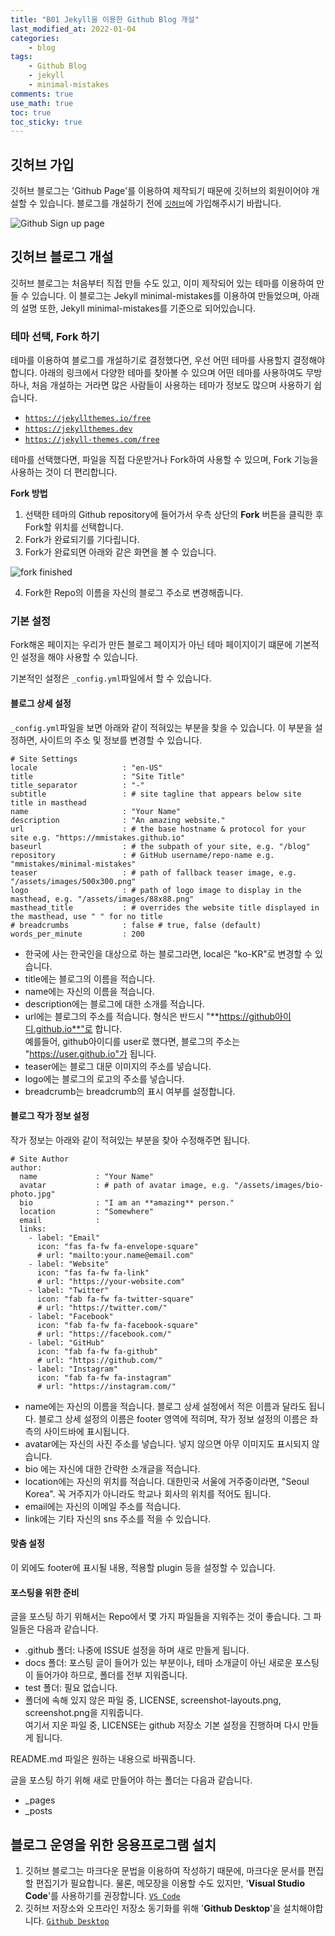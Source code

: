 ```yaml
---
title: "B01 Jekyll을 이용한 Github Blog 개설"
last_modified_at: 2022-01-04
categories:
    - blog
tags:
    - Github Blog
    - jekyll
    - minimal-mistakes
comments: true
use_math: true
toc: true
toc_sticky: true
---
```


## 깃허브 가입

깃허브 블로그는 'Github Page'를 이용하여 제작되기 때문에 깃허브의 회원이어야 개설할 수 있습니다. 블로그를 개설하기 전에 [``깃허브``](github.com)에 가입해주시기 바랍니다.

![Github Sign up page](https://user-images.githubusercontent.com/79562050/148021474-37374c19-81f1-4942-aafe-58fda2ac7bd6.png)

## 깃허브 블로그 개설

깃허브 블로그는 처음부터 직접 만들 수도 있고, 이미 제작되어 있는 테마를 이용하여 만들 수 있습니다. 이 블로그는 Jekyll minimal-mistakes를 이용하여 만들었으며, 아래의 설명 또한, Jekyll minimal-mistakes를 기준으로 되어있습니다.

### 테마 선택, Fork 하기

테마를 이용하여 블로그를 개설하기로 결정했다면, 우선 어떤 테마를 사용할지 결정해야 합니다. 아래의 링크에서 다양한 테마를 찾아볼 수 있으며 어떤 테마를 사용하여도 무방하나, 처음 개설하는 거라면 많은 사람들이 사용하는 테마가 정보도 많으며 사용하기 쉽습니다.

- [``https://jekyllthemes.io/free``](https://jekyllthemes.io/free)
- [``https://jekyllthemes.dev``](https://jekyllthemes.dev)
- [``https://jekyll-themes.com/free``](https://jekyll-themes.com/free)

테마를 선택했다면, 파일을 직접 다운받거나 Fork하여 사용할 수 있으며, Fork 기능을 사용하는 것이 더 편리합니다. 

**Fork 방법**
1. 선택한 테마의 Github repository에 들어가서 우측 상단의 **Fork** 버튼을 클릭한 후 Fork할 위치를 선택합니다.
2. Fork가 완료되기를 기다립니다.
3. Fork가 완료되면 아래와 같은 화면을 볼 수 있습니다.

![fork finished](https://user-images.githubusercontent.com/79562050/148021774-e2882e42-9297-40f2-8f3d-52d1e1a820ad.png)

4. Fork한 Repo의 이름을 자신의 블로그 주소로 변경해줍니다.

### 기본 설정

Fork해온 페이지는 우리가 만든 블로그 페이지가 아닌 테마 페이지이기 떄문에 기본적인 설정을 해야 사용할 수 있습니다.

기본적인 설정은 ``_config.yml``파일에서 할 수 있습니다.

#### 블로그 상세 설정

``_config.yml``파일을 보면 아래와 같이 적혀있는 부분을 찾을 수 있습니다. 이 부분을 설정하면, 사이트의 주소 및 정보를 변경할 수 있습니다.

```
# Site Settings
locale                   : "en-US"
title                    : "Site Title"
title_separator          : "-"
subtitle                 : # site tagline that appears below site title in masthead
name                     : "Your Name"
description              : "An amazing website."
url                      : # the base hostname & protocol for your site e.g. "https://mmistakes.github.io"
baseurl                  : # the subpath of your site, e.g. "/blog"
repository               : # GitHub username/repo-name e.g. "mmistakes/minimal-mistakes"
teaser                   : # path of fallback teaser image, e.g. "/assets/images/500x300.png"
logo                     : # path of logo image to display in the masthead, e.g. "/assets/images/88x88.png"
masthead_title           : # overrides the website title displayed in the masthead, use " " for no title
# breadcrumbs            : false # true, false (default)
words_per_minute         : 200
```

- 한국에 사는 한국인을 대상으로 하는 블로그라면, local은 "ko-KR"로 변경할 수 있습니다.
- title에는 블로그의 이름을 적습니다.
- name에는 자신의 이름을 적습니다.
- description에는 블로그에 대한 소개를 적습니다.
- url에는 블로그의 주소를 적습니다. 형식은 반드시 "**https://github아이디.github.io**"로 합니다.\
예를들어, github아이디를 user로 했다면, 블로그의 주소는 "https://user.github.io"가 됩니다.
- teaser에는 블로그 대문 이미지의 주소를 넣습니다.
- logo에는 블로그의 로고의 주소를 넣습니다.
- breadcrumb는 breadcrumb의 표시 여부를 설정합니다.

#### 블로그 작가 정보 설정

작가 정보는 아래와 같이 적혀있는 부분을 찾아 수정해주면 됩니다.

```
# Site Author
author:
  name             : "Your Name"
  avatar           : # path of avatar image, e.g. "/assets/images/bio-photo.jpg"
  bio              : "I am an **amazing** person."
  location         : "Somewhere"
  email            :
  links:
    - label: "Email"
      icon: "fas fa-fw fa-envelope-square"
      # url: "mailto:your.name@email.com"
    - label: "Website"
      icon: "fas fa-fw fa-link"
      # url: "https://your-website.com"
    - label: "Twitter"
      icon: "fab fa-fw fa-twitter-square"
      # url: "https://twitter.com/"
    - label: "Facebook"
      icon: "fab fa-fw fa-facebook-square"
      # url: "https://facebook.com/"
    - label: "GitHub"
      icon: "fab fa-fw fa-github"
      # url: "https://github.com/"
    - label: "Instagram"
      icon: "fab fa-fw fa-instagram"
      # url: "https://instagram.com/"
```

- name에는 자신의 이름을 적습니다. 블로그 상세 설정에서 적은 이름과 달라도 됩니다. 블로그 상세 설정의 이름은 footer 영역에 적히며, 작가 정보 설정의 이름은 좌측의 사이드바에 표시됩니다.
- avatar에는 자신의 사진 주소를 넣습니다. 넣지 않으면 아무 이미지도 표시되지 않습니다.
- bio 에는 자신에 대한 간략한 소개글을 적습니다.
- location에는 자신의 위치를 적습니다. 대한민국 서울에 거주중이라면, "Seoul Korea". 꼭 거주지가 아니라도 학교나 회사의 위치를 적어도 됩니다.
- email에는 자신의 이메일 주소를 적습니다.
- link에는 기타 자신의 sns 주소를 적을 수 있습니다.

#### 맞춤 설정

이 외에도 footer에 표시될 내용, 적용할 plugin 등을 설정할 수 있습니다.

#### 포스팅을 위한 준비

글을 포스팅 하기 위해서는 Repo에서 몇 가지 파일들을 지워주는 것이 좋습니다. 그 파일들은 다음과 같습니다.

- .github 폴더: 나중에 ISSUE 설정을 하며 새로 만들게 됩니다.
- docs 폴더: 포스팅 글이 들어가 있는 부분이나, 테마 소개글이 아닌 새로운 포스팅이 들어가야 하므로, 폴더를 전부 지워줍니다.
- test 폴더: 필요 없습니다.
- 폴더에 속해 있지 않은 파일 중, LICENSE, screenshot-layouts.png, screenshot.png을 지워줍니다.\
여기서 지운 파일 중, LICENSE는 github 저장소 기본 설정을 진행하며 다시 만들게 됩니다.

README.md 파일은 원하는 내용으로 바꿔줍니다.

글을 포스팅 하기 위해 새로 만들어야 하는 폴더는 다음과 같습니다.

- _pages
- _posts

## 블로그 운영을 위한 응용프로그램 설치

1. 깃허브 블로그는 마크다운 문법을 이용하여 작성하기 때문에, 마크다운 문서를 편집할 편집기가 필요합니다. 물론, 메모장을 이용할 수도 있지만, '**Visual Studio Code**'를 사용하기를 권장합니다. [``VS Code``](https://code.visualstudio.com/)
2. 깃허브 저장소와 오프라인 저장소 동기화를 위해 '**Github Desktop**'을 설치해야합니다. [``Github Desktop``](https://desktop.github.com/)